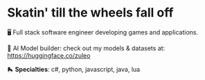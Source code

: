 # Skatin' till the wheels fall off

🖥️ Full stack software engineer developing games and applications.

🤖 AI Model builder: check out my models & datasets at: https://huggingface.co/zuleo

🛼 **Specialties**: c#, python, javascript, java, lua
